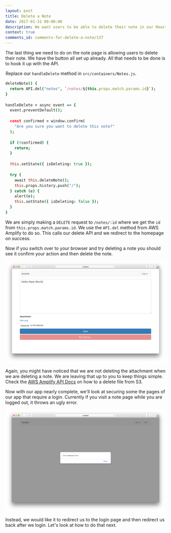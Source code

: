 ```yaml
---
layout: post
title: Delete a Note
date: 2017-01-31 00:00:00
description: We want users to be able to delete their note in our React.js app. To do this we are going to make a DELETE request to our serverless API backend using AWS Amplify.
context: true
comments_id: comments-for-delete-a-note/137
---
```


The last thing we need to do on the note page is allowing users to delete their note. We have the button all set up already. All that needs to be done is to hook it up with the API.

<img class="code-marker" src="/assets/s.png" />Replace our `handleDelete` method in `src/containers/Notes.js`.

``` coffee
deleteNote() {
  return API.del("notes", `/notes/${this.props.match.params.id}`);
}

handleDelete = async event => {
  event.preventDefault();

  const confirmed = window.confirm(
    "Are you sure you want to delete this note?"
  );

  if (!confirmed) {
    return;
  }

  this.setState({ isDeleting: true });

  try {
    await this.deleteNote();
    this.props.history.push("/");
  } catch (e) {
    alert(e);
    this.setState({ isDeleting: false });
  }
}
```

We are simply making a `DELETE` request to `/notes/:id` where we get the `id` from `this.props.match.params.id`. We use the `API.del` method from AWS Amplify to do so. This calls our delete API and we redirect to the homepage on success.

Now if you switch over to your browser and try deleting a note you should see it confirm your action and then delete the note.

![Note page deleting screenshot](/assets/note-page-deleting.png)

Again, you might have noticed that we are not deleting the attachment when we are deleting a note. We are leaving that up to you to keep things simple. Check the [AWS Amplify API Docs](https://aws.github.io/aws-amplify/api/classes/storageclass.html#remove) on how to a delete file from S3.

Now with our app nearly complete, we'll look at securing some the pages of our app that require a login. Currently if you visit a note page while you are logged out, it throws an ugly error.

![Note page logged out error screenshot](/assets/note-page-logged-out-error.png)

Instead, we would like it to redirect us to the login page and then redirect us back after we login. Let's look at how to do that next.
